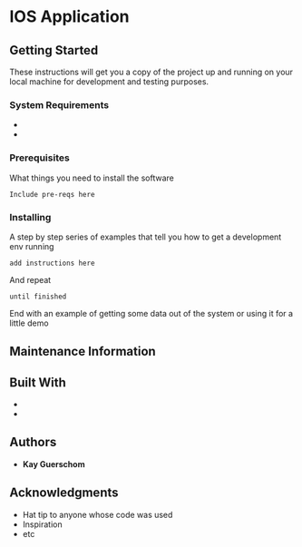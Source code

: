 # IOS Application


## Getting Started

These instructions will get you a copy of the project up and running on your local machine for development and testing purposes.

### System Requirements
* 
* 

### Prerequisites

What things you need to install the software

```
Include pre-reqs here

```

### Installing

A step by step series of examples that tell you how to get a development env running


```
add instructions here
```

And repeat

```
until finished
```

End with an example of getting some data out of the system or using it for a little demo

## Maintenance Information

## Built With

* 
* 

## Authors

* **Kay Guerschom** 


## Acknowledgments

* Hat tip to anyone whose code was used
* Inspiration
* etc
